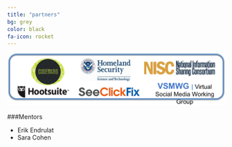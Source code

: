 ```yaml
---
title: "partners"
bg: grey
color: black
fa-icon: rocket
---
```

<div>

  <img class="row full column"  src="/img/disasterTech_sponsors.png" alt="sponsors" title="sponsors" />

  <!--
  <img class="row big column" src="http://static1.squarespace.com/static/50e4ed49e4b032605110ddee/t/519bb4a0e4b022aa1cdb099c/1420329863787/?format=1500w"  alt="CODEMKRS" title="CODEMKRS" style="width:100px;height:100px"/>
  <img class="row big column" src="http://cityofwoburn.com/images/pages/N1297/97kwczpo77vteuvqw8gc.png"      alt="SeeClickFix" title="SeeClickFix" style="width:100px;height:100px"/>
  <img class="row big column" src="http://cdn2.hubspot.net/hub/68595/file-1076586917-jpg/hootsuite-square.jpg"      alt="Hootsuite" title="Hootsuite" style="width:100px;height:100px"/>
  
  <img class="row big column"   src="img/gallery/robert-strong-magician.jpg"      alt="Robert Strong Magician" title="Robert Strong Magician" />
  <img class="row full column"  src="img/gallery/comedy-magic-san-francisco.jpg" alt="Comedy Magic San Francisco" title="Comedy Magic San Francisco" />
  -->
</div>

###Mentors
- Erik Endrulat [<i class="fa fa-github"></i>](https://github.com/eendrulat) [<i class="fa fa-twitter"></i>](https://twitter.com/eendrulat) [<i class="fa fa-envelope-square"></i>](mailto::eendrulat@ghinternational.com)
- Sara Cohen [<i class="fa fa-twitter"></i>](https://twitter.com/saraestescohen) [<i class="fa fa-envelope-square"></i>](mailto::scohen@ghinternational.com)
